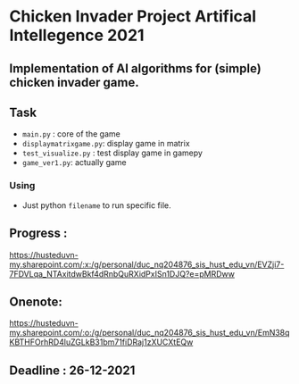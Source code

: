 Chicken Invader Project Artifical Intellegence 2021
=========
Implementation of AI algorithms for (simple) chicken invader game. 
---------
Task
--------
- `main.py` : core of the game
- `displaymatrixgame.py`: display game in matrix
- `test_visualize.py` : test display game in gamepy
- `game_ver1.py`: actually game


### Using
- Just python `filename` to run specific file.


## Progress : 
https://husteduvn-my.sharepoint.com/:x:/g/personal/duc_nq204876_sis_hust_edu_vn/EVZji7-7FDVLqa_NTAxitdwBkf4dRnbQuRXidPxISn1DJQ?e=pMRDww
## Onenote:
https://husteduvn-my.sharepoint.com/:o:/g/personal/duc_nq204876_sis_hust_edu_vn/EmN38qKBTHFOrhRD4luZGLkB31bm71fiDRaj1zXUCXtEQw
## Deadline : 26-12-2021



